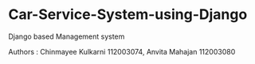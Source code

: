 # Car-Service-System-using-Django
Django based Management system

<!-- <h3>Login-Register Page</h3>
<img src="![Screenshot (354)](https://user-images.githubusercontent.com/78889572/172343218-773dea8f-aceb-4cf7-9dbb-2a2852a7dfb6.png)"></img>
<img src="![Screenshot (355)](https://user-images.githubusercontent.com/78889572/172343234-87a242a1-b8f7-4e30-bd3b-98ca27b6e6ad.png)"></img>
<h3>Home Page</h3>
<img src="![Screenshot (348)](https://user-images.githubusercontent.com/78889572/172343264-9c343e5d-e4e6-47be-b896-31dd4d25f7e3.png)"></img>
<h3>About Page</h3>
<img src="![Screenshot (349)](https://user-images.githubusercontent.com/78889572/172343563-30412526-1e89-4c0e-9aef-9352ccc3fb44.png)"></img>
<h3>Services Page</h3>
<img src="![Sc![Screenshot (350)](https://user-images.githubusercontent.com/78889572/172343325-083a028a-eefc-436e-bf6c-1bfe4756b419.png)"></img>
<img src="[Screenshot (351)](https://user-images.githubusercontent.com/78889572/172343346-3002ece0-c1dd-4001-9a1a-ebf31e95e656.png)"></img>
<h3>Contact Page</h3>
<img src="![Scr![Screenshot (352)](https://user-images.githubusercontent.com/78889572/172343368-9e658532-e4ae-4369-9066-2ee39df4ecac.png)"></img>
<h3>Feedback Page</h3>
<img src="[Screenshot (353)](https://user-images.githubusercontent.com/78889572/172343386-741a65d4-1e9c-4238-9343-300dc0cf2357.png)"></img>
 -->

Authors :
Chinmayee Kulkarni 112003074,
Anvita Mahajan 112003080
